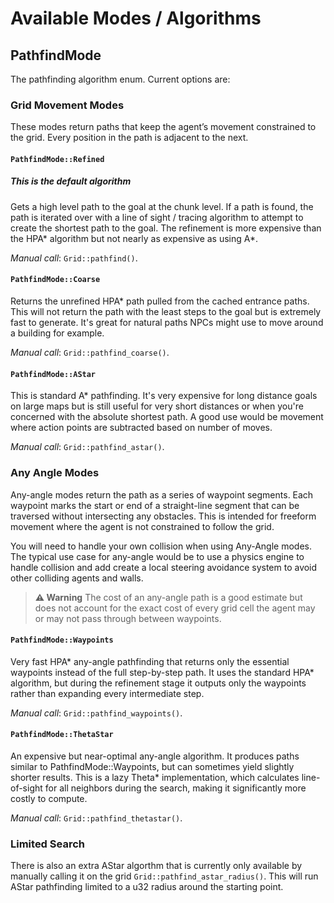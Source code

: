 # Available Modes / Algorithms

## PathfindMode
The pathfinding algorithm enum. Current options are:

### Grid Movement Modes
These modes return paths that keep the agent’s movement constrained to the grid. Every position in the path is adjacent to the next.

#### `PathfindMode::Refined`
##### This is the default algorithm
Gets a high level path to the goal at the chunk level. If a path is found, the path is iterated over with a line of sight / tracing algorithm to attempt to create the shortest path to the goal. The refinement is more expensive than the HPA* algorithm but not nearly as expensive as using A*.

*Manual call*: `Grid::pathfind()`.

#### `PathfindMode::Coarse`
Returns the unrefined HPA* path pulled from the cached entrance paths. This will not return the path with the least steps to the goal but is extremely fast to generate. It's great for natural paths NPCs might use to move around a building for example.

*Manual call*: `Grid::pathfind_coarse()`.

#### `PathfindMode::AStar`
This is standard A* pathfinding. It's very expensive for long distance goals on large maps but is still useful for very short distances or when you're concerned with the absolute shortest path. A good use would be movement where action points are subtracted based on number of moves.

*Manual call*: `Grid::pathfind_astar()`.

### Any Angle Modes
Any-angle modes return the path as a series of waypoint segments. Each waypoint marks the start or end of a straight-line segment that can be traversed without intersecting any obstacles. This is intended for freeform movement where the agent is not constrained to follow the grid.

You will need to handle your own collision when using Any-Angle modes. The typical use case for any-angle would be to use a physics engine to handle collision and add create a local steering avoidance system to avoid other colliding agents and walls.

> **⚠️ Warning**
> The cost of an any-angle path is a good estimate but does not account for the exact cost of every grid cell the agent may or may not pass through between waypoints.

#### `PathfindMode::Waypoints`
Very fast HPA* any-angle pathfinding that returns only the essential waypoints instead of the full step-by-step path. It uses the standard HPA* algorithm, but during the refinement stage it outputs only the waypoints rather than expanding every intermediate step.

*Manual call*: `Grid::pathfind_waypoints()`.

#### `PathfindMode::ThetaStar`
An expensive but near-optimal any-angle algorithm. It produces paths similar to PathfindMode::Waypoints, but can sometimes yield slightly shorter results. This is a lazy Theta* implementation, which calculates line-of-sight for all neighbors during the search, making it significantly more costly to compute.

*Manual call*: `Grid::pathfind_thetastar()`.

### Limited Search
There is also an extra AStar algorthm that is currently only available by manually calling it on the grid `Grid::pathfind_astar_radius()`. This will run AStar pathfinding limited to a u32 radius around the starting point.
